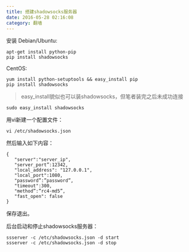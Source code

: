 ```yaml
---
title: 搭建shadowsocks服务器
date: 2016-05-28 02:16:08
category: 翻墙
---
```


安装
Debian/Ubuntu:
```base
apt-get install python-pip
pip install shadowsocks
```
CentOS:
```based
yum install python-setuptools && easy_install pip
pip install shadowsocks
```
>easy_install貌似也可以装shadowsocks，但笔者装完之后未成功连接

```base
sudo easy_install shadowsocks
```

用vi新建一个配置文件：
```
vi /etc/shadowsocks.json
```
然后输入如下内容：
```
{ 
   "server":"server_ip", 
   "server_port”:12342, 
   "local_address": "127.0.0.1", 
   "local_port":1080, 
   "password”:”password”,
   "timeout":300, 
   "method”:”rc4-md5”, 
   "fast_open": false
}
```
保存退出。

后台启动和停止shadowsocks服务器：
```
ssserver -c /etc/shadowsocks.json -d start
ssserver -c /etc/shadowsocks.json -d stop
```